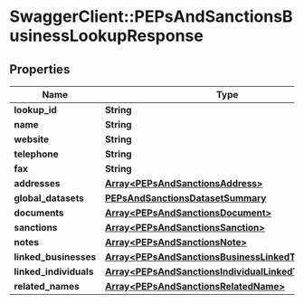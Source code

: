 # SwaggerClient::PEPsAndSanctionsBusinessLookupResponse

## Properties
Name | Type | Description | Notes
------------ | ------------- | ------------- | -------------
**lookup_id** | **String** |  | 
**name** | **String** |  | 
**website** | **String** |  | 
**telephone** | **String** |  | 
**fax** | **String** |  | 
**addresses** | [**Array&lt;PEPsAndSanctionsAddress&gt;**](PEPsAndSanctionsAddress.md) |  | 
**global_datasets** | [**PEPsAndSanctionsDatasetSummary**](PEPsAndSanctionsDatasetSummary.md) |  | 
**documents** | [**Array&lt;PEPsAndSanctionsDocument&gt;**](PEPsAndSanctionsDocument.md) |  | 
**sanctions** | [**Array&lt;PEPsAndSanctionsSanction&gt;**](PEPsAndSanctionsSanction.md) |  | 
**notes** | [**Array&lt;PEPsAndSanctionsNote&gt;**](PEPsAndSanctionsNote.md) |  | 
**linked_businesses** | [**Array&lt;PEPsAndSanctionsBusinessLinkedToBusiness&gt;**](PEPsAndSanctionsBusinessLinkedToBusiness.md) |  | 
**linked_individuals** | [**Array&lt;PEPsAndSanctionsIndividualLinkedToBusiness&gt;**](PEPsAndSanctionsIndividualLinkedToBusiness.md) |  | 
**related_names** | [**Array&lt;PEPsAndSanctionsRelatedName&gt;**](PEPsAndSanctionsRelatedName.md) |  | 


